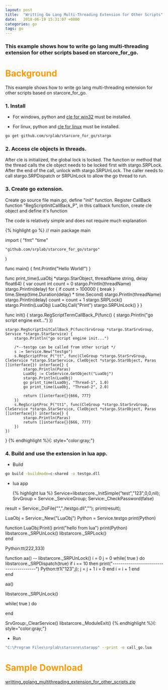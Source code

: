 ```yaml
---
layout: post
title:  "Writting Go Lang Multi-Threading Extension for Other Scripts"
date:   2018-06-19 15:31:07 +0800
categories: go
tags: go
---
```


### This example shows how to write go lang multi-threading extension for other scripts based on starcore_for_go.

<h1 align = "left"><font color="#FF9900">Background</font></h1>

This example shows how to write go lang multi-threading extension for other scripts based on starcore_for_go.

### 1. Install

* For windows, python and [cle for win32](https://github.com/srplab/starcore_for_windows) must be installed.

* For linux, python and [cle for linux](https://github.com/srplab/starcore_for_linux) must be installed.

```sh
go get github.com/srplab/starcore_for_go/stargo
```

### 2. Access cle objects in threads.

After cle is initialized, the global lock is locked. The function or method that the thread calls the cle object needs to be locked first with stargo.SRPLock. After the end of the call, unlock with stargo.SRPUnLock. The caller needs to call stargo.SRPDispatch or SRPUnLock to allow the go thread to run.

### 3. Create go extension. 

  Create go source file main.go, define "init" function.
  Register CallBack function "RegScriptInitCallBack_P", in this callback function, create cle object and define it's function
  
  The code is relatively simple and does not require much explanation

  {% highlight go %}
// main
package main

import (
	"fmt"
	"time"

	"github.com/srplab/starcore_for_go/stargo"
)

func main() {
	fmt.Println("Hello World!")
}

func print_time(LuaObj *stargo.StarObject, threadName string, delay float64) {
	var count int
	count = 0
	stargo.Println(threadName)
	stargo.Println(delay)
	for {
		if count > 100000 {
			break
		}
		time.Sleep(time.Duration(delay) * time.Second)
		stargo.Println(threadName)
		stargo.Println(delay)
		count = count + 1
		stargo.SRPLock()
		stargo.Println(LuaObj)
		LuaObj.Call("Print")
		stargo.SRPUnLock()
	}
}

func init() {
	stargo.RegScriptTermCallBack_P(func() {
		stargo.Println("go script engine exit...")
	})

	stargo.RegScriptInitCallBack_P(func(SrvGroup *stargo.StarSrvGroup, Service *stargo.StarService) {
		stargo.Println("go script engine init...")

		/*--testgo can be called from other script */
		s := Service.New("testgo")
		s.RegScriptProc_P("tt", func(CleGroup *stargo.StarSrvGroup, CleService *stargo.StarService, CleObject *stargo.StarObject, Paras []interface{}) interface{} {
			stargo.Println(Paras)
			LuaObj := CleService.GetObject("LuaObj")
			stargo.Println(LuaObj)
			go print_time(LuaObj, "Thread-1", 1.0)
			go print_time(LuaObj, "Thread-2", 2.0)

			return []interface{}{666, 777}
		})
		s.RegScriptProc_P("tt1", func(CleGroup *stargo.StarSrvGroup, CleService *stargo.StarService, CleObject *stargo.StarObject, Paras []interface{}) interface{} {
			stargo.Println(Paras)
			return []interface{}{666, 777}
		})
	})
}
  {% endhighlight %}{: style="color:gray;"}
  
### 4. Build and use the extension in lua app. 

* Build

```sh
go build -buildmode=c-shared -o testgo.dll
```

* lua app

  {% highlight lua %}
Service=libstarcore._InitSimple("test","123",0,0,nil);
SrvGroup = Service._ServiceGroup;
Service:_CheckPassword(false)

result = Service:_DoFile("","./testgo.dll","");
print(result);

LuaObj = Service:_New("LuaObj")
Python = Service.testgo
print(Python)

function LuaObj:Print()
    print("hello from lua")
    print(Python)
    libstarcore._SRPUnLock()
    libstarcore._SRPLock()    
end    

Python:tt(222,333)

function aa()
  -- libstarcore._SRPUnLock()
  i = 0
  j = 0
  while( true ) do
      libstarcore._SRPDispatch(true)
      if i == 10 then
          print("----------------------------------------")
          Python:tt1("123",j);
          j = j + 1
          i = 0
      end
      i = i + 1
  end  
end

aa()


libstarcore._SRPUnLock()

while( true ) do
  
end


SrvGroup:_ClearService()
libstarcore._ModuleExit()
  {% endhighlight %}{: style="color:gray;"}
  
* Run

```sh
"C:\Program Files\srplab\starcore\starapp" --print -e call_go.lua
```

<h1 align = "left"><font color="#FF9900">Sample Download</font></h1>

[writting_golang_multithreading_extension_for_other_scripts.zip](/datas/writting_golang_multithreading_extension_for_other_scripts.zip  "writting_golang_multithreading_extension_for_other_scripts")


